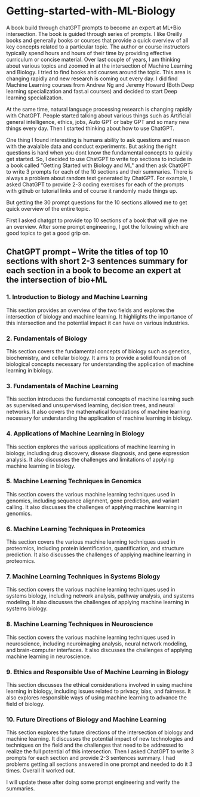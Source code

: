 # Getting-started-with-ML-Biology

A book build through chatGPT prompts to become an expert at ML+Bio intersection. The book is guided through series of prompts. I like Oreilly books and generally books or courses that provide a quick overview of all key concepts related to a particular topic. The author or course instructors typically spend hours and hours of their time by providing effective curriculum or concise material. Over last couple of years, I am thinking about various topics and zoomed in at the intersection of Machine Learning and Biology. I tried to find books and courses around the topic. This area is changing rapidly and new research is coming out every day. I did find Machine Learning courses from Andrew Ng and Jeremy Howard (Both Deep learning specialization and fast.ai courses) and decided to start Deep learning specialization.

At the same time, natural language processing research is changing rapidly with ChatGPT. People started talking about various things such as Artificial general intelligence, ethics, jobs, Auto GPT or baby GPT and so many new things every day. Then I started thinking about how to use ChatGPT.

One thing I found interesting is humans ability to ask questions and reason with the avaialble data and conduct experiments. But asking the right questions is hard when you dont know the fundamental concepts to quickly get started. So, I decided to use ChatGPT to write top sections to include in a book called "Getting Started with Biology and ML" and then ask ChatGPT to write 3 prompts for each of the 10 sections and their summaries. There is always a problem about random text generated by ChatGPT. For example, I asked ChatGPT to provide 2-3 coding exercises for each of the prompts with github or tutorial links and of course it randomly made things up. 

But getting the 30 prompt questions for the 10 sections allowed me to get quick overview of the entire topic. 


First I asked chatgpt to provide top 10 sections of a book that will give me an overview. After some prompt engineering, I got the following which are good topics to get a good grip on. 

## ChatGPT prompt – Write the titles of top 10 sections with short 2-3 sentences summary for each section in a book to become an expert at the intersection of bio+ML


### 1. Introduction to Biology and Machine Learning

  This section provides an overview of the two fields and explores the intersection of biology and machine learning. It highlights the importance of this intersection and the potential impact it can have on various industries.

### 2. Fundamentals of Biology

  This section covers the fundamental concepts of biology such as genetics, biochemistry, and cellular biology. It aims to provide a solid foundation of biological concepts necessary for understanding the application of machine learning in biology.

### 3. Fundamentals of Machine Learning
  
  This section introduces the fundamental concepts of machine learning such as supervised and unsupervised learning, decision trees, and neural networks. It also covers the mathematical foundations of machine learning necessary for understanding the application of machine learning in biology.

### 4. Applications of Machine Learning in Biology
  
  This section explores the various applications of machine learning in biology, including drug discovery, disease diagnosis, and gene expression analysis. It also discusses the challenges and limitations of applying machine learning in biology.

### 5. Machine Learning Techniques in Genomics

  This section covers the various machine learning techniques used in genomics, including sequence alignment, gene prediction, and variant calling. It also discusses the challenges of applying machine learning in genomics.

### 6. Machine Learning Techniques in Proteomics

  This section covers the various machine learning techniques used in proteomics, including protein identification, quantification, and structure prediction. It also discusses the challenges of applying machine learning in proteomics.

### 7. Machine Learning Techniques in Systems Biology
  
  This section covers the various machine learning techniques used in systems biology, including network analysis, pathway analysis, and systems modeling. It also discusses the challenges of applying machine learning in systems biology.

### 8. Machine Learning Techniques in Neuroscience

  This section covers the various machine learning techniques used in neuroscience, including neuroimaging analysis, neural network modeling, and brain-computer interfaces. It also discusses the challenges of applying machine learning in neuroscience.

### 9. Ethics and Responsible Use of Machine Learning in Biology

  This section discusses the ethical considerations involved in using machine learning in biology, including issues related to privacy, bias, and fairness. It also explores responsible ways of using machine learning to advance the field of biology.

### 10. Future Directions of Biology and Machine Learning

  This section explores the future directions of the intersection of biology and machine learning. It discusses the potential impact of new technologies and techniques on the field and the challenges that need to be addressed to realize the full potential of this intersection.
Then I asked ChatGPT to write 3 prompts for each section and provide 2-3 sentences summary. I had problems getting all sections answered in one prompt and needed to do it 3 times. Overall it worked out. 


I will update these after doing some prompt engineering and verify the summaries. 
